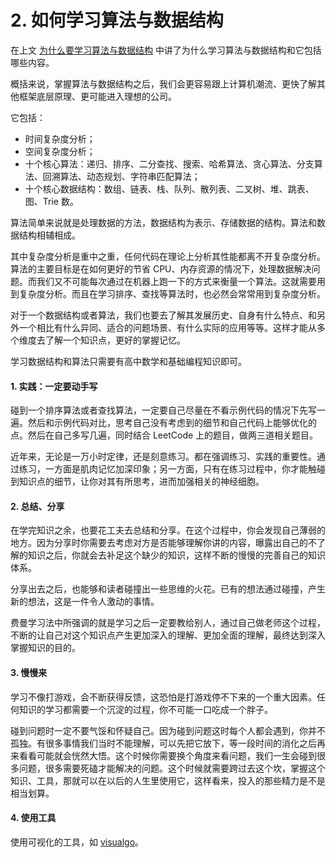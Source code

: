 # 2. 如何学习算法与数据结构

在上文 [为什么要学习算法与数据结构](./1.%20为什么要学习算法与数据结构.md) 中讲了为什么学习算法与数据结构和它包括哪些内容。

概括来说，掌握算法与数据结构之后，我们会更容易跟上计算机潮流、更快了解其他框架底层原理、更可能进入理想的公司。

它包括：
- 时间复杂度分析；
- 空间复杂度分析；
- 十个核心算法：递归、排序、二分查找、搜索、哈希算法、贪心算法、分支算法、回溯算法、动态规划、字符串匹配算法；
- 十个核心数据结构：数组、链表、栈、队列、散列表、二叉树、堆、跳表、图、Trie 数。

算法简单来说就是处理数据的方法，数据结构为表示、存储数据的结构。算法和数据结构相辅相成。

其中复杂度分析是重中之重，任何代码在理论上分析其性能都离不开复杂度分析。算法的主要目标是在如何更好的节省 CPU、内存资源的情况下，处理数据解决问题。而我们又不可能每次通过在机器上跑一下的方式来衡量一个算法。这就需要用到复杂度分析。而且在学习排序、查找等算法时，也必然会常常用到复杂度分析。

对于一个数据结构或者算法，我们也要去了解其发展历史、自身有什么特点、和另外一个相比有什么异同、适合的问题场景、有什么实际的应用等等。这样才能从多个维度去了解一个知识点，更好的掌握记忆。

学习数据结构和算法只需要有高中数学和基础编程知识即可。

#### 1. 实践：一定要动手写

碰到一个排序算法或者查找算法，一定要自己尽量在不看示例代码的情况下先写一遍。然后和示例代码对比，思考自己没有考虑到的细节和自己代码上能够优化的点。然后在自己多写几遍，同时结合 LeetCode 上的题目，做两三道相关题目。

近年来，无论是一万小时定律，还是刻意练习。都在强调练习、实践的重要性。通过练习，一方面是肌肉记忆加深印象；另一方面，只有在练习过程中，你才能触碰到知识点的细节，让你对其有所思考，进而加强相关的神经细胞。

#### 2. 总结、分享

在学完知识之余，也要花工夫去总结和分享。在这个过程中，你会发现自己薄弱的地方。因为分享时你需要去考虑对方是否能够理解你讲的内容，曝露出自己的不了解的知识之后，你就会去补足这个缺少的知识，这样不断的慢慢的完善自己的知识体系。

分享出去之后，也能够和读者碰撞出一些思维的火花。已有的想法通过碰撞，产生新的想法，这是一件令人激动的事情。

费曼学习法中所强调的就是学习之后一定要教给别人，通过自己做老师这个过程，不断的让自己对这个知识点产生更加深入的理解、更加全面的理解，最终达到深入掌握知识的目的。

#### 3. 慢慢来

学习不像打游戏，会不断获得反馈，这恐怕是打游戏停不下来的一个重大因素。任何知识的学习都需要一个沉淀的过程，你不可能一口吃成一个胖子。

碰到问题时一定不要气馁和怀疑自己。因为碰到问题这时每个人都会遇到，你并不孤独。有很多事情我们当时不能理解，可以先把它放下，等一段时间的消化之后再来看看可能就会恍然大悟。这个时候你需要换个角度来看问题，我们一生会碰到很多问题，很多需要死磕才能解决的问题。这个时候就需要跨过去这个坎，掌握这个知识、工具，那就可以在以后的人生里使用它，这样看来，投入的那些精力是不是相当划算。

#### 4. 使用工具

使用可视化的工具，如 [visualgo](https://visualgo.net/en)。